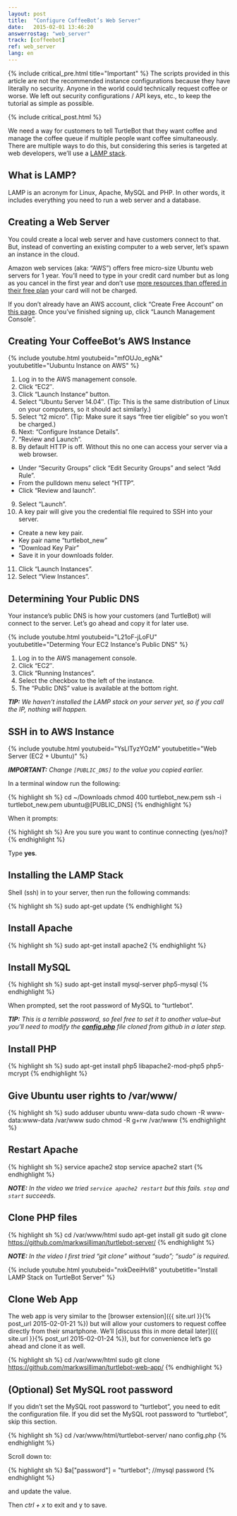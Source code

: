 ```yaml
---
layout: post
title:  "Configure CoffeeBot’s Web Server"
date:   2015-02-01 13:46:20
answerrostag: "web_server"
track: [coffeebot]
ref: web_server
lang: en
---
```


{% include critical_pre.html title="Important" %}
The scripts provided in this article are not the recommended instance configurations because they have literally no security.  Anyone in the world could technically request coffee or worse. We left out security configurations / API keys, etc., to keep the tutorial as simple as possible.

{% include critical_post.html %}

We need a way for customers to tell TurtleBot that they want coffee and manage the coffee queue if multiple people want coffee simultaneously. There are multiple ways to do this, but considering this series is targeted at web developers, we’ll use a [LAMP stack](http://en.wikipedia.org/wiki/LAMP_%28software_bundle%29).

## What is LAMP?

LAMP is an acronym for Linux, Apache, MySQL and PHP. In other words, it includes everything you need to run a web server and a database.

## Creating a Web Server

You could create a local web server and have customers connect to that. But, instead of converting an existing computer to a web server, let’s spawn an instance in the cloud.

Amazon web services (aka: “AWS”) offers free micro-size Ubuntu web servers for 1 year. You’ll need to type in your credit card number but as long as you cancel in the first year and don’t use [more resources than offered in their free plan](http://aws.amazon.com/free/) your card will not be charged.

If you don’t already have an AWS account, click “Create Free Account” on [this page](http://aws.amazon.com/free/). Once you’ve finished signing up, click “Launch Management Console”.

## Creating Your CoffeeBot’s AWS Instance

{% include youtube.html youtubeid="mfOUJo_egNk" youtubetitle="Uubuntu Instance on AWS" %}

1. Log in to the AWS management console.
2. Click “EC2″.
3. Click “Launch Instance” button.
4. Select “Ubuntu Server 14.04″. (Tip: This is the same distribution of Linux on your computers, so it should act similarly.)
5. Select “t2 micro”. (Tip: Make sure it says “free tier eligible” so you won’t be charged.)
6. Next: “Configure Instance Details”.
7. “Review and Launch”.
8. By default HTTP is off. Without this no one can access your server via a web browser.
 * Under “Security Groups” click “Edit Security Groups” and select “Add Rule”.
 * From the pulldown menu select “HTTP”.
 * Click “Review and launch”.
9. Select “Launch”.
10. A key pair will give you the credential file required to SSH into your server.
 * Create a new key pair.
 * Key pair name “turtlebot_new”
 * “Download Key Pair”
 * Save it in your downloads folder.
11. Click “Launch Instances”.
12. Select “View Instances”.

## Determining Your Public DNS

Your instance’s public DNS is how your customers (and TurtleBot) will connect to the server. Let’s go ahead and copy it for later use.

{% include youtube.html youtubeid="L21oF-jLoFU" youtubetitle="Determing Your EC2 Instance's Public DNS" %}

1. Log in to the AWS management console.
2. Click “EC2″.
3. Click “Running Instances”.
4. Select the checkbox to the left of the instance.
5. The “Public DNS” value is available at the bottom right.

***TIP:** We haven’t installed the LAMP stack on your server yet, so if you call the IP, nothing will happen.*

## SSH in to AWS Instance

{% include youtube.html youtubeid="YsLlTyzYOzM" youtubetitle="Web Server (EC2 + Ubuntu)" %}

***IMPORTANT:** Change `[PUBLIC_DNS]` to the value you copied earlier.*

In a terminal window run the following:

{% highlight sh %}
cd ~/Downloads
chmod 400 turtlebot_new.pem
ssh -i turtlebot_new.pem ubuntu@[PUBLIC_DNS]
{% endhighlight %}

When it prompts:

{% highlight sh %}
Are you sure you want to continue connecting (yes/no)?
{% endhighlight %}

Type **yes**.

## Installing the LAMP Stack

Shell (ssh) in to your server, then run the following commands:

{% highlight sh %}
sudo apt-get update
{% endhighlight %}

## Install Apache

{% highlight sh %}
sudo apt-get install apache2
{% endhighlight %}

## Install MySQL

{% highlight sh %}
sudo apt-get install mysql-server php5-mysql
{% endhighlight %}

When prompted, set the root password of MySQL to “turtlebot”.

***TIP:** This is a terrible password, so feel free to set it to another value–but you’ll need to modify the [**config.php**](https://github.com/markwsilliman/turtlebot-server/blob/master/config.php) file cloned from github in a later step.*

## Install PHP

{% highlight sh %}
sudo apt-get install php5 libapache2-mod-php5 php5-mcrypt
{% endhighlight %}

## Give Ubuntu user rights to /var/www/

{% highlight sh %}
sudo adduser ubuntu www-data
sudo chown -R www-data:www-data /var/www
sudo chmod -R g+rw /var/www
{% endhighlight %}

## Restart Apache

{% highlight sh %}
service apache2 stop
service apache2 start
{% endhighlight %}

***NOTE:** In the video we tried `service apache2 restart` but this fails. `stop` and `start` succeeds.*

## Clone PHP files

{% highlight sh %}
cd /var/www/html
sudo apt-get install git
sudo git clone https://github.com/markwsilliman/turtlebot-server/
{% endhighlight %}

***NOTE:** In the video I first tried “git clone” without “sudo”; “sudo” is required.*

{% include youtube.html youtubeid="nxkDeeiHvI8" youtubetitle="Install LAMP Stack on TurtleBot Server" %}

## Clone Web App

The web app is very similar to the [browser extension]({{ site.url }}{% post_url 2015-02-01-21 %}) but will allow your customers to request coffee directly from their smartphone. We’ll [discuss this in more detail later]({{ site.url }}{% post_url 2015-02-01-24 %}), but for convenience let’s go ahead and clone it as well.

{% highlight sh %}
cd /var/www/html
sudo git clone https://github.com/markwsilliman/turtlebot-web-app/
{% endhighlight %}

## (Optional) Set MySQL root password

If you didn’t set the MySQL root password to “turtlebot”, you need to edit the configuration file. If you did set the MySQL root password to “turtlebot”, skip this section.

{% highlight sh %}
cd /var/www/html/turtlebot-server/
nano config.php
{% endhighlight %}

Scroll down to:

{% highlight sh %}
$a["password"] = "turtlebot"; //mysql password
{% endhighlight %}

and update the value.

Then *ctrl + x* to exit and y to save.
